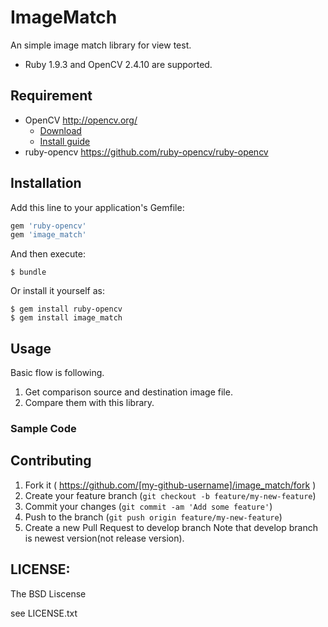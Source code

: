 # ImageMatch

An simple image match library for view test.

* Ruby 1.9.3 and OpenCV 2.4.10 are supported.

## Requirement

* OpenCV <http://opencv.org/>
  * [Download](http://sourceforge.net/projects/opencvlibrary/)
  * [Install guide](http://docs.opencv.org/doc/tutorials/introduction/table_of_content_introduction/table_of_content_introduction.html#table-of-content-introduction)
* ruby-opencv <https://github.com/ruby-opencv/ruby-opencv>

## Installation

Add this line to your application's Gemfile:

```ruby
gem 'ruby-opencv'
gem 'image_match'
```

And then execute:

    $ bundle

Or install it yourself as:

    $ gem install ruby-opencv
    $ gem install image_match

## Usage

Basic flow is following.

1. Get comparison source and  destination image file.
2. Compare them with this library.

### Sample Code


## Contributing

1. Fork it ( https://github.com/[my-github-username]/image_match/fork )
2. Create your feature branch (`git checkout -b feature/my-new-feature`)
3. Commit your changes (`git commit -am 'Add some feature'`)
4. Push to the branch (`git push origin feature/my-new-feature`)
5. Create a new Pull Request to develop branch
Note that develop branch is newest version(not release version).

## LICENSE:

The BSD Liscense

see LICENSE.txt
